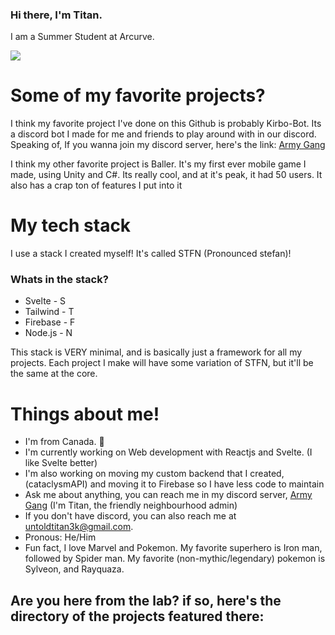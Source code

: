 ### Hi there, I'm Titan. 

I am a Summer Student at Arcurve.

![](https://github-readme-stats-rongronggg9.vercel.app/api?username=cataclysm-interactive&count_private=true&include_all_commits=true&show_icons=true)

# Some of my favorite projects?
I think my favorite project I've done on this Github is probably Kirbo-Bot. Its a discord bot I made for me and friends to play around with in our discord.
Speaking of, If you wanna join my discord server, here's the link: [Army Gang](https://discord.gg/Muaepz4u9G)

I think my other favorite project is Baller. It's my first ever mobile game I made, using Unity and C#. Its really cool, and at it's peak, it had 50 users. It also has a crap ton of features I put into it

# My tech stack
I use a stack I created myself! It's called STFN (Pronounced stefan)!

### Whats in the stack?
 - Svelte - S
 - Tailwind - T
 - Firebase - F
 - Node.js - N

This stack is VERY minimal, and is basically just a framework for all my projects. Each project I make will have some variation of STFN, but it'll be the same at the core.

# Things about me!
 - I'm from Canada. 🍁
 - I'm currently working on Web development with Reactjs and Svelte. (I like Svelte better)
 - I'm also working on moving my custom backend that I created, (cataclysmAPI) and moving it to Firebase so I have less code to maintain
 - Ask me about anything, you can reach me in my discord server, [Army Gang](https://discord.gg/Muaepz4u9G) (I'm Titan, the friendly neighbourhood admin) 
 - If you don't have discord, you can also reach me at untoldtitan3k@gmail.com.
 - Pronous: He/Him
 - Fun fact, I love Marvel and Pokemon. My favorite superhero is Iron man, followed by Spider man. My favorite (non-mythic/legendary) pokemon is Sylveon, and Rayquaza. 

## Are you here from the lab? if so, here's the directory of the projects featured there:


<!--
**cataclysm-interactive/Cataclysm-Interactive** is a ✨ _special_ ✨ repository because its `README.md` (this file) appears on your GitHub profile.

Here are some ideas to get you started:

- 🔭 I’m currently working on ...
- 🌱 I’m currently learning ...
- 👯 I’m looking to collaborate on ...
- 🤔 I’m looking for help with ...
- 💬 Ask me about ...
- 📫 How to reach me: ...
- 😄 Pronouns: ...
- ⚡ Fun fact: ...
-->
